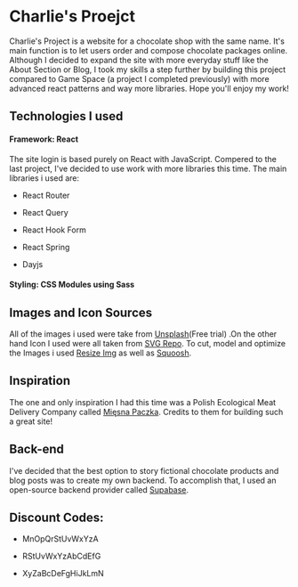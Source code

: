 # Charlie's Proejct

Charlie's Project is a website for a chocolate shop with the same name. It's main function is to let users order and compose chocolate packages online. Although I decided to expand the site with more everyday stuff like the About Section or Blog, I took my skills a step further by building this project compared to Game Space (a project I completed previously) with more advanced react patterns and way more libraries. Hope you'll enjoy my work!

## Technologies I used

#### Framework: React

The site login is based purely on React with JavaScript. Compered to the last project, I've decided to use work with more libraries this time. The main libraries i used are:

- React Router

- React Query

- React Hook Form

- React Spring

- Dayjs

#### Styling: CSS Modules using Sass

## Images and Icon Sources

All of the images i used were take from [Unsplash](https://unsplash.com/)(Free trial) .On the other hand Icon I used were all taken from [SVG Repo](https://www.svgrepo.com/). To cut, model and optimize the Images i used [Resize Img](https://www.iloveimg.com/resize-image) as well as [Squoosh](https://squoosh.app/).

## Inspiration

The one and only inspiration I had this time was a Polish Ecological Meat Delivery Company called [Mięsna Paczka](https://miesnapaczka.pl/). Credits to them for building such a great site!

## Back-end

I've decided that the best option to story fictional chocolate products and blog posts was to create my own backend. To accomplish that, I used an open-source backend provider called [Supabase](https://supabase.com/).

## Discount Codes:

- MnOpQrStUvWxYzA

- RStUvWxYzAbCdEfG

- XyZaBcDeFgHiJkLmN
